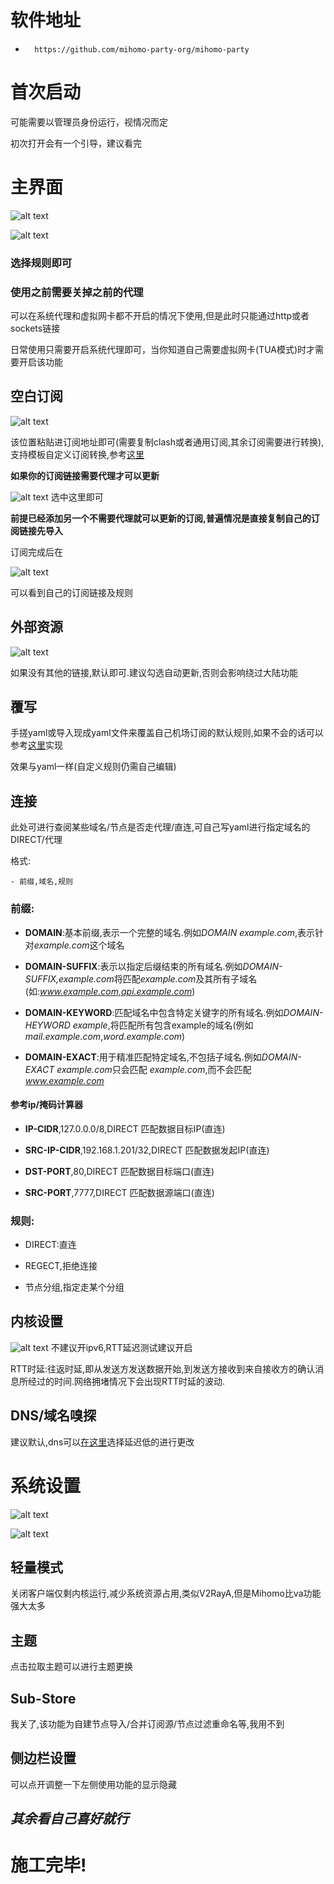 # 软件地址
-       https://github.com/mihomo-party-org/mihomo-party

# 首次启动
可能需要以管理员身份运行，视情况而定

初次打开会有一个引导，建议看完

# 主界面
![alt text](./img/1.png)

![alt text](./img/7.png)
### 选择规则即可

### **使用之前需要关掉之前的代理**

可以在系统代理和虚拟网卡都不开启的情况下使用,但是此时只能通过http或者sockets链接

日常使用只需要开启系统代理即可，当你知道自己需要虚拟网卡(TUA模式)时才需要开启该功能

## 空白订阅
![alt text](./img/2.png)

该位置粘贴进订阅地址即可(需要复制clash或者通用订阅,其余订阅需要进行转换),支持模板自定义订阅转换,参考[这里](https://raw.githubusercontent.com/yixuan-ovo/ImmortalWrt-Files/refs/heads/main/OpenClash/openclash-tutorials/%E4%B8%80%E4%B8%AA%E9%93%BE%E6%8E%A5%E5%90%8C%E6%97%B6%E5%AE%9E%E7%8E%B0%E9%85%8D%E7%BD%AE%E6%A8%A1%E6%9D%BF%E5%92%8C%E5%90%8E%E7%AB%AF%E8%AE%A2%E9%98%85%E8%BD%AC%E6%8D%A2.md)

**如果你的订阅链接需要代理才可以更新**

![alt text](./img/3.png) 选中这里即可

**前提已经添加另一个不需要代理就可以更新的订阅,普遍情况是直接复制自己的订阅链接先导入**

订阅完成后在

![alt text](./img/4.png)

可以看到自己的订阅链接及规则

## 外部资源
![alt text](./img/5.png)

如果没有其他的链接,默认即可.建议勾选自动更新,否则会影响绕过大陆功能

## 覆写
手搓yaml或导入现成yaml文件来覆盖自己机场订阅的默认规则,如果不会的话可以参考[这里](#空白订阅)实现

效果与yaml一样(自定义规则仍需自己编辑)

## 连接
此处可进行查阅某些域名/节点是否走代理/直连,可自己写yaml进行指定域名的DIRECT/代理

格式:

    - 前缀,域名,规则

### 前缀:
- **DOMAIN**:基本前缀,表示一个完整的域名.例如*DOMAIN example.com*,表示针对*example.com*这个域名

- **DOMAIN-SUFFIX**:表示以指定后缀结束的所有域名.例如*DOMAIN-SUFFIX,example.com*将匹配*example.com*及其所有子域名(如:*www.example.com,api.example.com*)

- **DOMAIN-KEYWORD**:匹配域名中包含特定关键字的所有域名.例如*DOMAIN-HEYWORD example*,将匹配所有包含example的域名(例如*mail.example.com*,*word.example.com*)

- **DOMAIN-EXACT**:用于精准匹配特定域名,不包括子域名.例如*DOMAIN-EXACT example.com*只会匹配 *example.com*,而不会匹配*www.example.com*

#### 参考ip/掩码计算器

- **IP-CIDR**,127.0.0.0/8,DIRECT  匹配数据目标IP(直连)

- **SRC-IP-CIDR**,192.168.1.201/32,DIRECT  匹配数据发起IP(直连)

- **DST-PORT**,80,DIRECT  匹配数据目标端口(直连)

- **SRC-PORT**,7777,DIRECT  匹配数据源端口(直连)

### 规则:
- DIRECT:直连

- REGECT,拒绝连接

- 节点分组,指定走某个分组

## 内核设置
![alt text](./img/6.png)
不建议开ipv6,RTT延迟测试建议开启

RTT时延:往返时延,即从发送方发送数据开始,到发送方接收到来自接收方的确认消息所经过的时间.网络拥堵情况下会出现RTT时延的波动.

## DNS/域名嗅探
建议默认,dns可以[在这里](https://github.com/Kukaina/DnsTools)选择延迟低的进行更改

# 系统设置

![alt text](./img/8.png)

![alt text](./img/9.png)

## 轻量模式
关闭客户端仅剩内核运行,减少系统资源占用,类似V2RayA,但是Mihomo比va功能强大太多

## 主题
点击拉取主题可以进行主题更换

## Sub-Store
我关了,该功能为自建节点导入/合并订阅源/节点过滤重命名等,我用不到

## 侧边栏设置
可以点开调整一下左侧使用功能的显示隐藏

## *其余看自己喜好就行*


# 施工完毕!